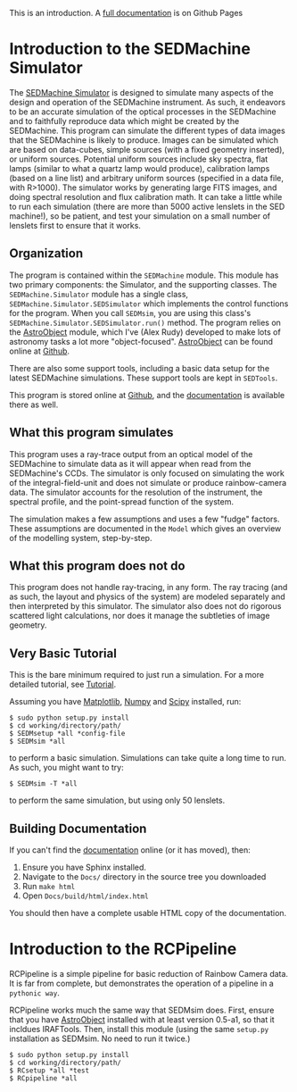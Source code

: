 This is an introduction. A [full documentation][Docs] is on Github Pages

# Introduction to the SEDMachine Simulator

The [SEDMachine Simulator][Docs] is designed to simulate many aspects of the design and operation of the SEDMachine instrument. As such, it endeavors to be an accurate simulation of the optical processes in the SEDMachine and to faithfully reproduce data which might be created by the SEDMachine. This program can simulate the different types of data images that the SEDMachine is likely to produce. Images can be simulated which are based on data-cubes, simple sources (with a fixed geometry inserted), or uniform sources. Potential uniform sources include sky spectra, flat lamps (similar to what a quartz lamp would produce), calibration lamps (based on a line list) and arbitrary uniform sources (specified in a data file, with R>1000). The simulator works by generating large FITS images, and doing spectral resolution and flux calibration math. It can take a little while to run each simulation (there are more than 5000 active lenslets in the SED machine!), so be patient, and test your simulation on a small number of lenslets first to ensure that it works.

## Organization

The program is contained within the `SEDMachine` module. This module has two primary components: the Simulator, and the supporting classes. The `SEDMachine.Simulator` module has a single class, `SEDMachine.Simulator.SEDSimulator` which implements the control functions for the program. When you call `SEDMsim`, you are using this class's `SEDMachine.Simulator.SEDSimulator.run()` method. The program relies on the [AstroObject][] module, which I've (Alex Rudy) developed to make lots of astronomy tasks a lot more "object-focused". [AstroObject][] can be found online at [Github][].

There are also some support tools, including a basic data setup for the latest SEDMachine simulations. These support tools are kept in `SEDTools`.

This program is stored online at [Github][Repo], and the [documentation][Docs] is available there as well.

## What this program simulates

This program uses a ray-trace output from an optical model of the SEDMachine to simulate data as it will appear when read from the SEDMachine's CCDs. The simulator is only focused on simulating the work of the integral-field-unit and does not simulate or produce rainbow-camera data. The simulator accounts for the resolution of the instrument, the spectral profile, and the point-spread function of the system.

The simulation makes a few assumptions and uses a few "fudge" factors. These assumptions are documented in the `Model` which gives an overview of the modelling system, step-by-step.

## What this program does not do

This program does not handle ray-tracing, in any form. The ray tracing (and as such, the layout and physics of the system) are modeled separately and then interpreted by this simulator. The simulator also does not do rigorous scattered light calculations, nor does it manage the subtleties of image geometry.

## Very Basic Tutorial

This is the bare minimum required to just run a simulation. For a more detailed tutorial, see [Tutorial][].

Assuming you have [Matplotlib][], [Numpy][] and [Scipy][] installed, run:
	
	$ sudo python setup.py install
	$ cd working/directory/path/
	$ SEDMsetup *all *config-file
	$ SEDMsim *all
	
to perform a basic simulation. Simulations can take quite a long time to run. As such, you might want to try:
	
	$ SEDMsim -T *all
	
to perform the same simulation, but using only 50 lenslets.

## Building Documentation

If you can't find the [documentation][Docs] online (or it has moved), then:

1. Ensure you have Sphinx installed.
2. Navigate to the `Docs/` directory in the source tree you downloaded
3. Run `make html`
4. Open `Docs/build/html/index.html`

You should then have a complete usable HTML copy of the documentation.

# Introduction to the RCPipeline
RCPipeline is a simple pipeline for basic reduction of Rainbow Camera data. It is far from complete, but demonstrates the operation of a pipeline in a `pythonic way`.

RCPipeline works much the same way that SEDMsim does. First, ensure that you have [AstroObject][] installed with at least version 0.5-a1, so that it incldues IRAFTools. Then, install this module (using the same `setup.py` installation as SEDMsim. No need to run it twice.)

	
	$ sudo python setup.py install
	$ cd working/directory/path/
	$ RCsetup *all *test
	$ RCpipeline *all
	

[Tutorial]: http://alexrudy.github.com/SEDMachine-Simulator/
[Repo]: http://github.com/alexrudy/SEDMachine-Simulator/
[Docs]: http://alexrudy.github.com/SEDMachine-Simulator/
[Matplotlib]: http://matplotlib.sourceforge.net/
[Numpy]: http://numpy.scipy.org/
[Scipy]: http://scipy.org/
[MacPorts]: http://macports.org/
[AstroObject]: http://github.com/alexrudy/AstroObject/
[GitHub]: http://github.com/alexrudy/AstroObject/
